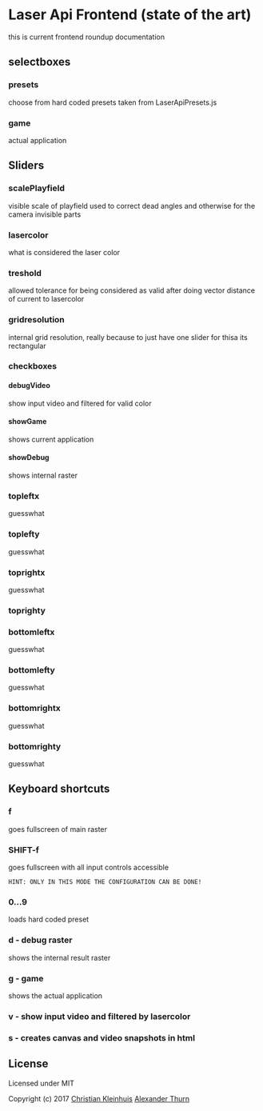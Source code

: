 # Laser Api Frontend (state of the art)

this is current frontend roundup documentation

## selectboxes
### presets

choose from hard coded presets taken from LaserApiPresets.js

### game

actual application

## Sliders

### scalePlayfield

visible scale of playfield used to correct dead angles and otherwise for the camera invisible parts

### lasercolor

what is considered the laser color

### treshold

allowed tolerance for being considered as valid after doing vector distance of current to lasercolor

### gridresolution

internal grid resolution, really because to just have one slider for thisa its rectangular
       
### checkboxes

#### debugVideo
show input video and filtered for valid color
#### showGame
shows current application
#### showDebug

shows internal raster
       
### topleftx
guesswhat
### toplefty
guesswhat
### toprightx
guesswhat
### toprighty
### bottomleftx
guesswhat
### bottomlefty
guesswhat
### bottomrightx

guesswhat
### bottomrighty

guesswhat

## Keyboard shortcuts

### f

goes fullscreen of main raster

### SHIFT-f

goes fullscreen with all input controls accessible 

    HINT: ONLY IN THIS MODE THE CONFIGURATION CAN BE DONE!

### 0...9

loads hard coded preset

### d - debug raster

shows the internal result raster

### g - game 

shows the actual application


### v - show input video and filtered by lasercolor

### s - creates canvas and video snapshots in html

## License

Licensed under MIT

Copyright (c) 2017 [Christian Kleinhuis](https://github.com/alexanderthurn)   [Alexander Thurn](https://github.com/alexanderthurn)
